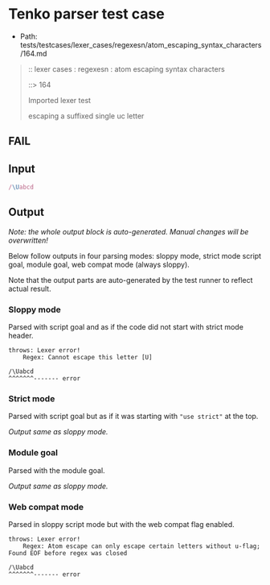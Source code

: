 # Tenko parser test case

- Path: tests/testcases/lexer_cases/regexesn/atom_escaping_syntax_characters/164.md

> :: lexer cases : regexesn : atom escaping syntax characters
>
> ::> 164
>
> Imported lexer test
>
> escaping a suffixed single uc letter

## FAIL

## Input

`````js
/\Uabcd
`````

## Output

_Note: the whole output block is auto-generated. Manual changes will be overwritten!_

Below follow outputs in four parsing modes: sloppy mode, strict mode script goal, module goal, web compat mode (always sloppy).

Note that the output parts are auto-generated by the test runner to reflect actual result.

### Sloppy mode

Parsed with script goal and as if the code did not start with strict mode header.

`````
throws: Lexer error!
    Regex: Cannot escape this letter [U]

/\Uabcd
^^^^^^^------- error
`````

### Strict mode

Parsed with script goal but as if it was starting with `"use strict"` at the top.

_Output same as sloppy mode._

### Module goal

Parsed with the module goal.

_Output same as sloppy mode._

### Web compat mode

Parsed in sloppy script mode but with the web compat flag enabled.

`````
throws: Lexer error!
    Regex: Atom escape can only escape certain letters without u-flag; Found EOF before regex was closed

/\Uabcd
^^^^^^^------- error
`````


